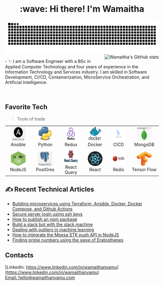 <h1 align="center">:wave: Hi there! I'm Wamaitha</h1>

<div align="center">

<picture>

  <source media="(prefers-color-scheme: dark)" srcset="https://raw.githubusercontent.com/wamaithanyamu/wamaithanyamu/output/github-contribution-grid-snake-dark.svg">
  <source media="(prefers-color-scheme: light)" srcset="https://raw.githubusercontent.com/wamaithanyamu/wamaithanyamu/output/github-contribution-grid-snake.svg">
  <img alt="github contribution grid snake animation" src="https://raw.githubusercontent.com/wamaithanyamu/wamaithanyamu/output/github-contribution-grid-snake.svg">
  
</picture>


</div>
<a href="#gitstats">
  <img src="https://github-readme-stats.vercel.app/api?username=wamaithanyamu&theme=nord&count_private=true&show_icons=true" alt="Wamaitha's GitHub stats" align="right" />
</a>
<p align="left">
- ✨ I am a Software Engineer with a BSc in Applied Computer Technology and four years of experience in the Information Technology and Services industry. I am skilled in  Software Development, CI/CD, Containerization, MicroService Orchestration, and Artificial Intelligence.<br>

</p>
  <br>

<h2 align="left" >Favorite Tech</h2>

> Tools of trade
<table align="center">
  <tr>
    <td align="center" width="144">
      <a >
        <img src="ansible.png" width="48" height="48" alt="ansible" />
      </a>
      <br>Ansible
    </td>
    <td align="center" width="144">
      <a >
        <img src="Python.png" width="48" height="48" alt="Aws" />
      </a>
      <br>Python
    </td>
    <td align="center" width="144">
      <a >
        <img src="Redux.png" width="48" height="48" alt="Azure" />
      </a>
      <br>Redux
    </td>
    <td align="center" width="144">
      <a >
        <img src="docker.jpg" width="48" height="48" alt="Bash" />
      </a>
      <br>Docker
    </td>
    <td align="center" width="144">
      <a >
        <img src="githubactions.png" width="48" height="48" alt="cicd" />
      </a>
      <br>CICD
    </td>
    <td align="center" width="144">
      <a >
        <img src="mongo.png" width="48" height="48" alt="Docker" />
      </a>
      <br>MongoDB
    </td>
    </tr>
    <tr>
    <td align="center" width="144">
      <a >
        <img src="nodejs.jpeg" width="48" height="48" alt="Flask" />
      </a>
      <br>NodeJS
    </td>
    <td align="center" width="144">
      <a >
        <img src="postgres.png" width="48" height="48" alt="Git" />
      </a>
      <br>PostGres
    </td>
    <td align="center" width="144">
      <a  >
        <img src="react-query.png" width="48" height="48" alt="Golang" />
      </a>
      <br>React Query
    </td>
    <td align="center" width="144"> 
      <a>
        <img src="react.png" width="48" height="48" alt="Google Cloud" />
      </a>
      <br>React
    </td>
    <td align="center" width="144"> 
      <a >
        <img src="redis.png" width="48" height="48" alt="Google Cloud" />
      </a>
      <br>Redis
    </td>
    <td align="center" width="144">
      <a >
        <img src="tensorflow.png" width="48" height="48" alt="k8s" />
      </a>
      <br>Tensor Flow
    </td>
    </tr>  
    
</table>

## ✍️ Recent Technical Articles

- [Building microservices using Terraform, Ansible, Docker, Docker Compose, and Github Actions](https://wamaithanyamu.com/building-microservices-using-terraform-ansible-docker-docker-compose-and-github-actions#heading-tools-used)
- [Secure server login using ssh keys](https://wamaithanyamu.com/secure-server-login-using-ssh-keys)
- [How to publish an npm package](https://wamaithanyamu.com/how-to-publish-an-npm-package)
- [Build a slack bot with the slack machine](https://blog.logrocket.com/slack-bot-slack-machine/)
- [Dealing with outliers in machine learning](https://scanairobi.hashnode.dev/dealing-with-outliers)
- [How to integrate the Mpesa STK push API in NodeJS](https://wamaithanyamu.com/how-to-integrate-the-mpesa-stk-push-api-in-nodejs)
- [Finding prime numbers using the sieve of Eratosthenes](https://wamaithanyamu.com/finding-prime-numbers-in-a-list)


## Contacts

[LinkedIn: https://www.linkedin.com/in/wamaithanyamu](https://www.linkedin.com/in/wamaithanyamu) <br>
[Email: hello@wamaithanyamu.com](hello@wamaithanyamu.com)<br>

